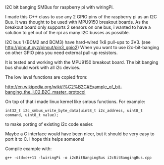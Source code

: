 I2C bit banging SMBus for raspberry pi with wiringPi. 

I made this C++ class to use any 2 GPIO pins of the raspberry pi as an I2C Bus. It was thought to be used with MPU9150 breakout boards. As the breakout board only supports 2 sensors on one bus, i wanted to have a solution to get out of the rpi as many I2C busses as possible.

I2C bus 1 (BCM2 and BCM3) have hard-wired 1k8 pull-ups to 3V3. (see http://pinout.xyz/pinout/pin3_gpio2) When you want to use i2c-bit-banging on other GPIO pins you need external pull-up resistors.

It is tested and working with the MPU9150 breakout board. The bit banging bus should work with all i2c devices.

The low level functions are copied from:

http://en.wikipedia.org/wiki/I%C2%B2C#Example_of_bit-banging_the_I.C2.B2C_master_protocol

On top of that i made linux kernel like smbus functions. For example:

`int32_t i2c_smbus_write_byte_data(uint8_t i2c_address, uint8_t command, uint8_t value);`

to make porting of existing i2c code easier.

Maybe a C interface would have been nicer, but it should be very easy to port it to C. I hope this helps someone!

Compile example with:

`g++ -std=c++11 -lwiringPi -o i2cBitBangingBus i2cBitBangingBus.cpp`
